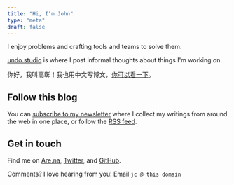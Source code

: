 ```yaml
---
title: "Hi, I’m John"
type: "meta"
draft: false
---
```


I enjoy problems and crafting tools and teams to solve them.

[undo.studio](https://undo.studio) is where I post informal thoughts about things I'm working on.

你好，我叫高彰！我也用中文写博文，[你可以看一下](https://gaozhang.co)。

## Follow this blog

You can [subscribe to my newsletter](https://buttondown.email/john) where I collect my writings from around the web in one place, or follow the [RSS feed](index.xml).

## Get in touch

Find me on [Are.na](https://www.are.na/john-jago), [Twitter](https://twitter.com/johncjago/), and [GitHub](https://github.com/johnjago).

Comments? I love hearing from you! Email `jc @ this domain`

